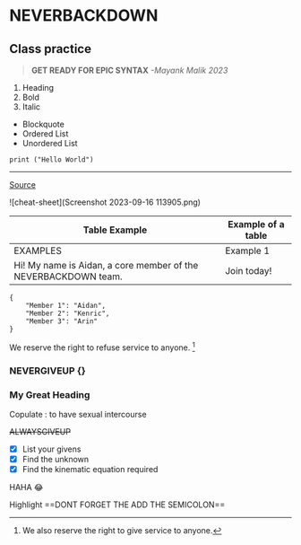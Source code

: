 # NEVERBACKDOWN
## Class practice 

> **GET READY FOR EPIC SYNTAX**
*-Mayank Malik 2023*

1. Heading
2. Bold
3. Italic

- Blockquote
- Ordered List
- Unordered List

`print ("Hello World")`

---

[Source](https://www.markdownguide.org/cheat-sheet)

![cheat-sheet](Screenshot 2023-09-16 113905.png)

| Table Example | Example of a table |
| ----------------- | ----------|
| EXAMPLES | Example 1 |
| Hi! My name is Aidan, a core member of the NEVERBACKDOWN team. | Join today!

```
{
    "Member 1": "Aidan",
    "Member 2": "Kenric",
    "Member 3": "Arin" 
}
```

We reserve the right to refuse service to anyone.
[^1]

[^1]: We also reserve the right to give service to anyone.

### NEVERGIVEUP {}

<h3 id="customi-id">My Great Heading</h3>

Copulate
: to have sexual intercourse

~~ALWAYSGIVEUP~~

- [x] List your givens
- [x] Find the unknown
- [x] Find the kinematic equation required

HAHA :joy:

Highlight ==DONT FORGET THE ADD THE SEMICOLON==